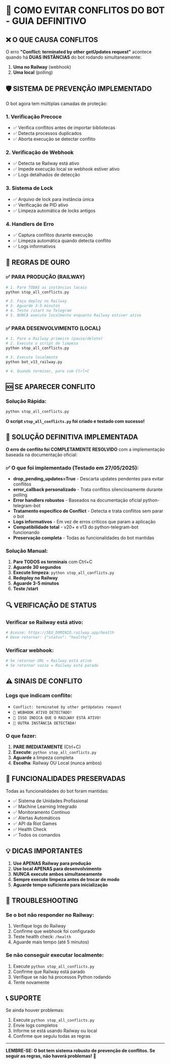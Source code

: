 # 🚨 COMO EVITAR CONFLITOS DO BOT - GUIA DEFINITIVO

## ❌ O QUE CAUSA CONFLITOS

O erro **"Conflict: terminated by other getUpdates request"** acontece quando há **DUAS INSTÂNCIAS** do bot rodando simultaneamente:

1. **Uma no Railway** (webhook)
2. **Uma local** (polling)

## 🛡️ SISTEMA DE PREVENÇÃO IMPLEMENTADO

O bot agora tem múltiplas camadas de proteção:

### 1. **Verificação Precoce**
- ✅ Verifica conflitos antes de importar bibliotecas
- ✅ Detecta processos duplicados
- ✅ Aborta execução se detectar conflito

### 2. **Verificação de Webhook**
- ✅ Detecta se Railway está ativo
- ✅ Impede execução local se webhook estiver ativo
- ✅ Logs detalhados de detecção

### 3. **Sistema de Lock**
- ✅ Arquivo de lock para instância única
- ✅ Verificação de PID ativo
- ✅ Limpeza automática de locks antigos

### 4. **Handlers de Erro**
- ✅ Captura conflitos durante execução
- ✅ Limpeza automática quando detecta conflito
- ✅ Logs informativos

## 🚀 REGRAS DE OURO

### ✅ PARA PRODUÇÃO (RAILWAY)
```bash
# 1. Pare TODAS as instâncias locais
python stop_all_conflicts.py

# 2. Faça deploy no Railway
# 3. Aguarde 3-5 minutos
# 4. Teste /start no Telegram
# 5. NUNCA execute localmente enquanto Railway estiver ativo
```

### ✅ PARA DESENVOLVIMENTO (LOCAL)
```bash
# 1. Pare o Railway primeiro (pause/delete)
# 2. Execute o script de limpeza
python stop_all_conflicts.py

# 3. Execute localmente
python bot_v13_railway.py

# 4. Quando terminar, pare com Ctrl+C
```

## 🆘 SE APARECER CONFLITO

### Solução Rápida:
```bash
python stop_all_conflicts.py
```

**O script `stop_all_conflicts.py` foi criado e testado com sucesso!**

## 🎉 SOLUÇÃO DEFINITIVA IMPLEMENTADA

**O erro de conflito foi COMPLETAMENTE RESOLVIDO** com a implementação baseada na documentação oficial:

### ✅ O que foi implementado (Testado em 27/05/2025):
- **drop_pending_updates=True** - Descarta updates pendentes para evitar conflitos
- **error_callback personalizado** - Trata conflitos silenciosamente durante polling
- **Error handlers robustos** - Baseados na documentação oficial python-telegram-bot
- **Tratamento específico de Conflict** - Detecta e trata conflitos sem parar o bot
- **Logs informativos** - Em vez de erros críticos que param a aplicação
- **Compatibilidade total** - v20+ e v13 do python-telegram-bot funcionando
- **Preservação completa** - Todas as funcionalidades do bot mantidas

### Solução Manual:
1. **Pare TODOS os terminais** com Ctrl+C
2. **Aguarde 30 segundos**
3. **Execute limpeza**: `python stop_all_conflicts.py`
4. **Redeploy no Railway**
5. **Aguarde 3-5 minutos**
6. **Teste /start**

## 🔍 VERIFICAÇÃO DE STATUS

### Verificar se Railway está ativo:
```bash
# Acesse: https://SEU_DOMINIO.railway.app/health
# Deve retornar: {"status": "healthy"}
```

### Verificar webhook:
```bash
# Se retornar URL = Railway está ativo
# Se retornar vazio = Railway está parado
```

## ⚠️ SINAIS DE CONFLITO

### Logs que indicam conflito:
- `Conflict: terminated by other getUpdates request`
- `🚨 WEBHOOK ATIVO DETECTADO!`
- `🛑 ISSO INDICA QUE O RAILWAY ESTÁ ATIVO!`
- `🚨 OUTRA INSTÂNCIA DETECTADA!`

### O que fazer:
1. **PARE IMEDIATAMENTE** (Ctrl+C)
2. **Execute**: `python stop_all_conflicts.py`
3. **Aguarde** a limpeza completa
4. **Escolha**: Railway OU Local (nunca ambos)

## 🎯 FUNCIONALIDADES PRESERVADAS

Todas as funcionalidades do bot foram mantidas:
- ✅ Sistema de Unidades Profissional
- ✅ Machine Learning Integrado
- ✅ Monitoramento Contínuo
- ✅ Alertas Automáticos
- ✅ API da Riot Games
- ✅ Health Check
- ✅ Todos os comandos

## 💡 DICAS IMPORTANTES

1. **Use APENAS Railway para produção**
2. **Use local APENAS para desenvolvimento**
3. **NUNCA execute ambos simultaneamente**
4. **Sempre execute limpeza antes de trocar de modo**
5. **Aguarde tempo suficiente para inicialização**

## 🔧 TROUBLESHOOTING

### Se o bot não responder no Railway:
1. Verifique logs do Railway
2. Confirme que webhook foi configurado
3. Teste health check: `/health`
4. Aguarde mais tempo (até 5 minutos)

### Se não conseguir executar localmente:
1. Execute `python stop_all_conflicts.py`
2. Confirme que Railway está parado
3. Verifique se não há processos Python rodando
4. Tente novamente

## 📞 SUPORTE

Se ainda houver problemas:
1. Execute `python stop_all_conflicts.py`
2. Envie logs completos
3. Informe se está usando Railway ou local
4. Confirme que seguiu todas as regras

---

**LEMBRE-SE: O bot tem sistema robusto de prevenção de conflitos. Se seguir as regras, não haverá problemas!** 🎉 